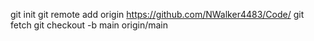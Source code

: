 
git init
git remote add origin https://github.com/NWalker4483/Code/
git fetch
git checkout -b main origin/main
